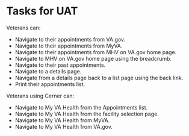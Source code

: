 # Tasks for UAT

Veterans can:
- Navigate to their appointments from VA.gov.
- Navigate to their appointments from MyVA.
- Navigate to their appointments from MHV on VA.gov home page.
- Navigate to MHV on VA.gov home page using the breadcrumb.
- Navigate to their past appointments.
- Navigate to a details page.
- Navigate from a details page back to a list page using the back link.
- Print their appointments list.

Veterans using Cerner can:
- Navigate to My VA Health from the Appointments list.
- Navigate to My VA Health from the facility selection page.
- Navigate to My VA Health from MyVA.
- Navigate to My VA Health from VA.gov. 

